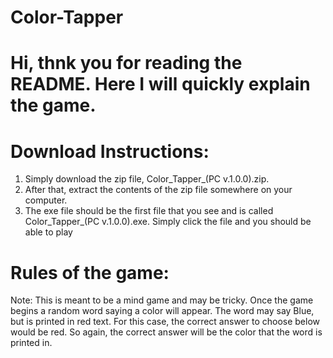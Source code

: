 # Color-Tapper
# Hi, thnk you for reading the README. Here I will quickly explain the game.

# Download Instructions:
1) Simply download the zip file, Color_Tapper_(PC v.1.0.0).zip. 
2) After that, extract the contents of the zip file somewhere on your computer. 
3) The exe file should be the first file that you see and is called Color_Tapper_(PC v.1.0.0).exe. Simply click the file and you should be able to play

# Rules of the game:
Note: This is meant to be a mind game and may be tricky. 
Once the game begins a random word saying a color will appear. The word may say Blue, but is printed in red text. For this case, the correct answer to choose below would be red. So again, the correct answer will be the color that the word is printed in.
